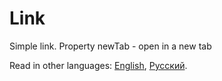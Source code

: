 # Link

Simple link.
Property newTab - open in a new tab

Read in other languages: [English](README.md), [Русский](README.ru.md).

